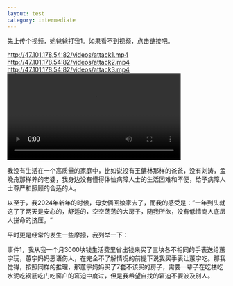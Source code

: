 ```yaml
---
layout: test
category: intermediate
---
```

先上传个视频，她爸爸打我1。如果看不到视频，点击链接吧。
<!--https://github.com/xiaobinliu/ocd/assets/1660130/4e93a967-e12e-4712-b182-21030dd8cfbd/-->
http://47.101.178.54:82/videos/attack1.mp4
http://47.101.178.54:82/videos/attack2.mp4
http://47.101.178.54:82/videos/attack3.mp4
<video src="http://47.101.178.54:82/videos/attack2.mp4" width="400"/>
<!--video src="https://github.com/xiaobinliu/ocd/assets/1660130/4e93a967-e12e-4712-b182-21030dd8cfbd" width="400"/-->
我没有生活在一个高质量的家庭中，比如说没有王健林那样的爸爸，没有刘涛，孟晚舟那样养的老婆，我身边没有懂得体恤病障人士的生活困难和不便，给予病障人士尊严和照顾的合适的人。

以至于，我2024年新年的时候，母女俩回娘家去了，而我的感受是：”一年到头就这了了两天是安心的，舒适的，空空荡荡的大房子，随我所欲，没有低情商人底层人拼命的挤压。“

平时更是经常的发生一些摩擦，我列举一下：

事件1，我从我一个月3000块钱生活费里省出钱来买了三块各不相同的手表送给蕙宇玩，蕙宇妈妈恶语伤人，在完全不了解情况的前提下说我买手表让蕙宇吃。那我觉得，按照同样的推理，那蕙宇妈妈买了7套不该买的房子，需要一辈子在吃楼吃水泥吃钢筋吃门吃窗户的窘迫中度过，但是我希望自找的窘迫不要波及别人。
